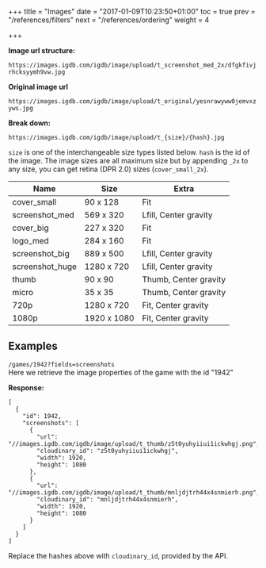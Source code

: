 +++
title = "Images"
date = "2017-01-09T10:23:50+01:00"
toc = true
prev = "/references/filters"
next = "/references/ordering"
weight = 4

+++

**Image url structure:**

`https://images.igdb.com/igdb/image/upload/t_screenshot_med_2x/dfgkfivjrhcksyymh9vw.jpg`

**Original image url**

`https://images.igdb.com/igdb/image/upload/t_original/yesnrawyww0jemvxzyws.jpg`

**Break down:**

`https://images.igdb.com/igdb/image/upload/t_{size}/{hash}.jpg`

`size` is one of the interchangeable size types listed below.
`hash` is the id of the image.
The image sizes are all maximum size but by appending `_2x` to any size, you can get retina (DPR 2.0) sizes (`cover_small_2x`).

| Name|Size  |Extra   |
|---|---|---|
| cover_small   | 90 x 128  | Fit   |
| screenshot_med  | 569 x 320  | Lfill, Center gravity  | 
| cover_big  | 227 x 320  |Fit    |
| logo_med | 284 x 160 |  Fit  |
| screenshot_big |889 x 500  | Lfill, Center gravity |
| screenshot_huge | 1280 x 720 | Lfill, Center gravity |
| thumb | 90 x 90 | Thumb, Center gravity  |
| micro | 35 x 35 | Thumb, Center gravity  |
| 720p | 1280 x 720 | Fit, Center gravity  |
| 1080p | 1920 x 1080 | Fit, Center gravity  |

## Examples

`/games/1942?fields=screenshots`  
Here we retrieve the image properties of the game with the id "1942"

**Response:**  

    [
      {
        "id": 1942,
        "screenshots": [
          {
            "url": "//images.igdb.com/igdb/image/upload/t_thumb/z5t0yuhyiiui1ickwhgj.png",
            "cloudinary_id": "z5t0yuhyiiui1ickwhgj",
            "width": 1920,
            "height": 1080
          },
          {
            "url": "//images.igdb.com/igdb/image/upload/t_thumb/mnljdjtrh44x4snmierh.png",
            "cloudinary_id": "mnljdjtrh44x4snmierh",
            "width": 1920,
            "height": 1080
          }
        ]
      }
    ]

Replace the hashes above with `cloudinary_id`, provided by the API.
